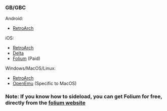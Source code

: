 ### GB/GBC

Android:
- [RetroArch](https://www.retroarch.com/?page=platforms)

iOS:
- [RetroArch](https://apps.apple.com/ca/app/retroarch/id6499539433)
- [Delta](https://apps.apple.com/ca/app/delta-game-emulator/id1048524688)
- [Folium](https://apps.apple.com/ca/app/folium/id6498623389) (Paid)

Windows/MacOS/Linux:
- [RetroArch](https://www.retroarch.com/?page=platforms)
- [OpenEmu](https://openemu.org) (Specific to MacOS)

### Note: If you know how to sideload, you can get Folium for free, directly from the [folium website](https://folium.emuplace.app)
